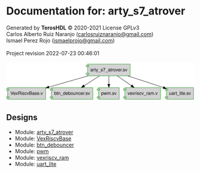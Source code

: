 # Documentation for: arty_s7_atrover

Generated by **TerosHDL** © 2020-2021 License GPLv3<br>Carlos Alberto Ruiz Naranjo (carlosruiznaranjo@gmail.com)<br>Ismael Perez Rojo (ismaelprojo@gmail.com)<br><br>Project revision 2022-07-23 00:46:01<br><br>
![system](./doc_internal/dependency_graph.svg "System")
## Designs

- Module: [arty_s7_atrover ](./doc_internal/arty_s7_atrover.md)
- Module: [VexRiscvBase ](./doc_internal/VexRiscvBase.md)
- Module: [btn_debouncer ](./doc_internal/btn_debouncer.md)
- Module: [pwm ](./doc_internal/pwm.md)
- Module: [vexriscv_ram ](./doc_internal/vexriscv_ram.md)
- Module: [uart_lite ](./doc_internal/uart_lite.md)

